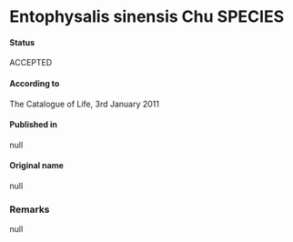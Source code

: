 Entophysalis sinensis Chu SPECIES
=======

#### Status
ACCEPTED

#### According to
The Catalogue of Life, 3rd January 2011

#### Published in
null

#### Original name
null

### Remarks
null